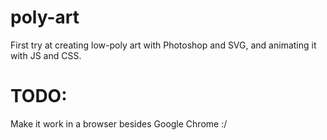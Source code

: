 # poly-art
First try at creating low-poly art with Photoshop and SVG, and animating it with JS and CSS.

# TODO:
Make it work in a browser besides Google Chrome :/
